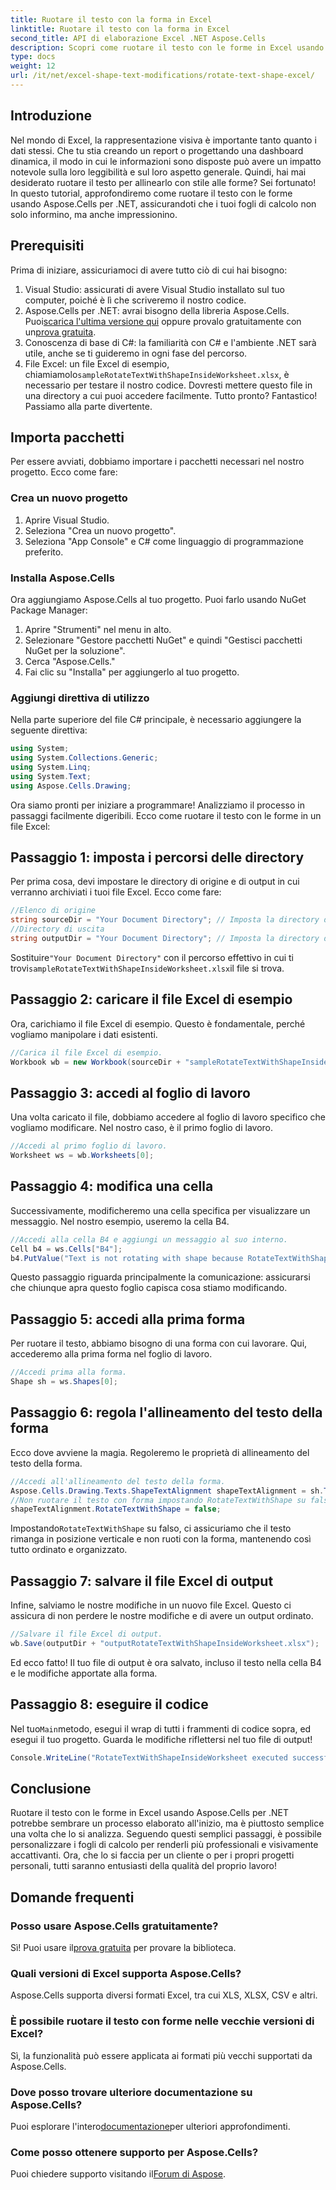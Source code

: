 ```yaml
---
title: Ruotare il testo con la forma in Excel
linktitle: Ruotare il testo con la forma in Excel
second_title: API di elaborazione Excel .NET Aspose.Cells
description: Scopri come ruotare il testo con le forme in Excel usando Aspose.Cells per .NET. Segui questa guida passo passo per una presentazione Excel perfetta.
type: docs
weight: 12
url: /it/net/excel-shape-text-modifications/rotate-text-shape-excel/
---
```

## Introduzione
Nel mondo di Excel, la rappresentazione visiva è importante tanto quanto i dati stessi. Che tu stia creando un report o progettando una dashboard dinamica, il modo in cui le informazioni sono disposte può avere un impatto notevole sulla loro leggibilità e sul loro aspetto generale. Quindi, hai mai desiderato ruotare il testo per allinearlo con stile alle forme? Sei fortunato! In questo tutorial, approfondiremo come ruotare il testo con le forme usando Aspose.Cells per .NET, assicurandoti che i tuoi fogli di calcolo non solo informino, ma anche impressionino.
## Prerequisiti
Prima di iniziare, assicuriamoci di avere tutto ciò di cui hai bisogno:
1. Visual Studio: assicurati di avere Visual Studio installato sul tuo computer, poiché è lì che scriveremo il nostro codice.
2.  Aspose.Cells per .NET: avrai bisogno della libreria Aspose.Cells. Puoi[scarica l'ultima versione qui](https://releases.aspose.com/cells/net/) oppure provalo gratuitamente con un[prova gratuita](https://releases.aspose.com/).
3. Conoscenza di base di C#: la familiarità con C# e l'ambiente .NET sarà utile, anche se ti guideremo in ogni fase del percorso.
4.  File Excel: un file Excel di esempio, chiamiamolo`sampleRotateTextWithShapeInsideWorksheet.xlsx`, è necessario per testare il nostro codice. Dovresti mettere questo file in una directory a cui puoi accedere facilmente.
Tutto pronto? Fantastico! Passiamo alla parte divertente.
## Importa pacchetti
Per essere avviati, dobbiamo importare i pacchetti necessari nel nostro progetto. Ecco come fare:
### Crea un nuovo progetto
1. Aprire Visual Studio.
2. Seleziona "Crea un nuovo progetto".
3. Seleziona "App Console" e C# come linguaggio di programmazione preferito.
### Installa Aspose.Cells
Ora aggiungiamo Aspose.Cells al tuo progetto. Puoi farlo usando NuGet Package Manager:
1. Aprire "Strumenti" nel menu in alto.
2. Selezionare "Gestore pacchetti NuGet" e quindi "Gestisci pacchetti NuGet per la soluzione".
3. Cerca "Aspose.Cells."
4. Fai clic su "Installa" per aggiungerlo al tuo progetto.
### Aggiungi direttiva di utilizzo
Nella parte superiore del file C# principale, è necessario aggiungere la seguente direttiva:
```csharp
using System;
using System.Collections.Generic;
using System.Linq;
using System.Text;
using Aspose.Cells.Drawing;
```
Ora siamo pronti per iniziare a programmare!
Analizziamo il processo in passaggi facilmente digeribili. Ecco come ruotare il testo con le forme in un file Excel:
## Passaggio 1: imposta i percorsi delle directory
Per prima cosa, devi impostare le directory di origine e di output in cui verranno archiviati i tuoi file Excel. Ecco come fare:
```csharp
//Elenco di origine
string sourceDir = "Your Document Directory"; // Imposta la directory dei tuoi documenti
//Directory di uscita
string outputDir = "Your Document Directory"; // Imposta la directory di output
```
 Sostituire`"Your Document Directory"` con il percorso effettivo in cui ti trovi`sampleRotateTextWithShapeInsideWorksheet.xlsx`il file si trova.
## Passaggio 2: caricare il file Excel di esempio
Ora, carichiamo il file Excel di esempio. Questo è fondamentale, perché vogliamo manipolare i dati esistenti.
```csharp
//Carica il file Excel di esempio.
Workbook wb = new Workbook(sourceDir + "sampleRotateTextWithShapeInsideWorksheet.xlsx");
```
## Passaggio 3: accedi al foglio di lavoro
Una volta caricato il file, dobbiamo accedere al foglio di lavoro specifico che vogliamo modificare. Nel nostro caso, è il primo foglio di lavoro.
```csharp
//Accedi al primo foglio di lavoro.
Worksheet ws = wb.Worksheets[0];
```
## Passaggio 4: modifica una cella
Successivamente, modificheremo una cella specifica per visualizzare un messaggio. Nel nostro esempio, useremo la cella B4.
```csharp
//Accedi alla cella B4 e aggiungi un messaggio al suo interno.
Cell b4 = ws.Cells["B4"];
b4.PutValue("Text is not rotating with shape because RotateTextWithShape is false.");
```
Questo passaggio riguarda principalmente la comunicazione: assicurarsi che chiunque apra questo foglio capisca cosa stiamo modificando.
## Passaggio 5: accedi alla prima forma
Per ruotare il testo, abbiamo bisogno di una forma con cui lavorare. Qui, accederemo alla prima forma nel foglio di lavoro.
```csharp
//Accedi prima alla forma.
Shape sh = ws.Shapes[0];
```
## Passaggio 6: regola l'allineamento del testo della forma
Ecco dove avviene la magia. Regoleremo le proprietà di allineamento del testo della forma.
```csharp
//Accedi all'allineamento del testo della forma.
Aspose.Cells.Drawing.Texts.ShapeTextAlignment shapeTextAlignment = sh.TextBody.TextAlignment;
//Non ruotare il testo con forma impostando RotateTextWithShape su false.
shapeTextAlignment.RotateTextWithShape = false;
```
 Impostando`RotateTextWithShape` su falso, ci assicuriamo che il testo rimanga in posizione verticale e non ruoti con la forma, mantenendo così tutto ordinato e organizzato.
## Passaggio 7: salvare il file Excel di output
Infine, salviamo le nostre modifiche in un nuovo file Excel. Questo ci assicura di non perdere le nostre modifiche e di avere un output ordinato.
```csharp
//Salvare il file Excel di output.
wb.Save(outputDir + "outputRotateTextWithShapeInsideWorksheet.xlsx");
```
Ed ecco fatto! Il tuo file di output è ora salvato, incluso il testo nella cella B4 e le modifiche apportate alla forma.
## Passaggio 8: eseguire il codice
 Nel tuo`Main`metodo, esegui il wrap di tutti i frammenti di codice sopra, ed esegui il tuo progetto. Guarda le modifiche riflettersi nel tuo file di output!
```csharp
Console.WriteLine("RotateTextWithShapeInsideWorksheet executed successfully.");
```
## Conclusione
Ruotare il testo con le forme in Excel usando Aspose.Cells per .NET potrebbe sembrare un processo elaborato all'inizio, ma è piuttosto semplice una volta che lo si analizza. Seguendo questi semplici passaggi, è possibile personalizzare i fogli di calcolo per renderli più professionali e visivamente accattivanti. Ora, che lo si faccia per un cliente o per i propri progetti personali, tutti saranno entusiasti della qualità del proprio lavoro!
## Domande frequenti
### Posso usare Aspose.Cells gratuitamente?
 Sì! Puoi usare il[prova gratuita](https://releases.aspose.com/) per provare la biblioteca.
### Quali versioni di Excel supporta Aspose.Cells?
Aspose.Cells supporta diversi formati Excel, tra cui XLS, XLSX, CSV e altri.
### È possibile ruotare il testo con forme nelle vecchie versioni di Excel?
Sì, la funzionalità può essere applicata ai formati più vecchi supportati da Aspose.Cells.
### Dove posso trovare ulteriore documentazione su Aspose.Cells?
 Puoi esplorare l'intero[documentazione](https://reference.aspose.com/cells/net/)per ulteriori approfondimenti.
### Come posso ottenere supporto per Aspose.Cells?
 Puoi chiedere supporto visitando il[Forum di Aspose](https://forum.aspose.com/c/cells/9).